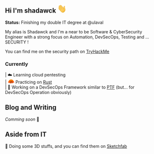 ## Hi I'm shadawck <img src="wavehand.gif" alt="wave" width="30"/>

<b>Status:</b> Finishing my double IT degree at @ulaval

My alias is Shadawck and I'm a near to be Software & CyberSecurity Engineer with a strong focus on Automation, DevSecOps, Testing and ... SECURITY !

You can find me on the security path on [TryHackMe](https://tryhackme.com/p/shadawck)

### Currently 
|  ☁️ Learning cloud pentesting \
|  <img src="rust.png" alt="rust" width="22"/> Practicing on [Rust](https://www.rust-lang.org/) \
|  🚧 Working on a DevSecOps Framework similar to [PTF](https://github.com/trustedsec/ptf) (but... for DevSecOps Operation obviously)


## Blog and Writing

*Comming soon* 🚀


## Aside from IT
🧊  Doing some 3D stuffs, and you can find them on [Sketchfab](https://sketchfab.com/blendercreation/models)

